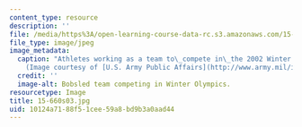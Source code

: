 ```yaml
---
content_type: resource
description: ''
file: /media/https%3A/open-learning-course-data-rc.s3.amazonaws.com/15-660-strategic-hr-management-spring-2003/10124a7188f51cee59a8bd9b3a0aad44_15-660s03.jpg
file_type: image/jpeg
image_metadata:
  caption: "Athletes working as a team to\_compete in\_the 2002 Winter Olympics.\_\
    (Image courtesy of [U.S. Army Public Affairs](http://www.army.mil/info/institution/publicAffairs/).)"
  credit: ''
  image-alt: Bobsled team competing in Winter Olympics.
resourcetype: Image
title: 15-660s03.jpg
uid: 10124a71-88f5-1cee-59a8-bd9b3a0aad44
---
```

